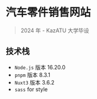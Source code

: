 # 汽车零件销售网站

> 2024 年 - KazATU 大学毕设

## 技术栈

- `Node.js` 版本 16.20.0
- `pnpm` 版本 8.3.1
- `Nuxt3` 版本 3.6.2
- `sass` for style
